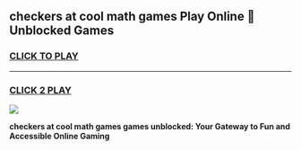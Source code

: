 
## checkers at cool math games Play Online 👋 Unblocked Games
<h3>
<a href="https://news.freeplayer.one?title=checkers_at_cool_math_games&ref=17CMG">CLICK TO PLAY</a></h3>
<hr>

<h3>
<a href="https://news.freeplayer.one?title=checkers_at_cool_math_games&ref=17CMG">CLICK 2 PLAY</a>
  
</h3>

<a href="https://news.freeplayer.one?title=checkers_at_cool_math_games&ref=17CMG/"><img src="https://clearcache.store/games.png"></a>


**checkers at cool math games games unblocked: Your Gateway to Fun and Accessible Online Gaming**
